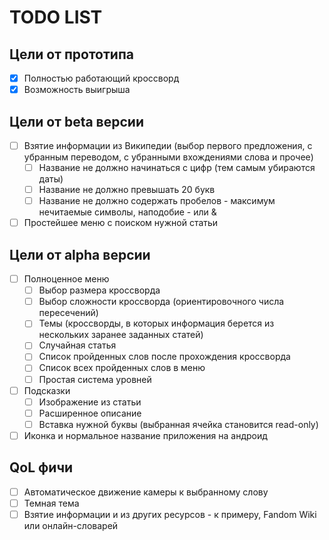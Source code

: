 # TODO LIST
## Цели от прототипа
 - [x] Полностью работающий кроссворд
 - [x] Возможность выигрыша

## Цели от beta версии
 - [ ] Взятие информации из Википедии (выбор первого предложения, с убранным переводом, с убранными вхождениями слова и прочее)
   - [ ] Название не должно начинаться с цифр (тем самым убираются даты)
   - [ ] Название не должно превышать 20 букв
   - [ ] Название не должно содержать пробелов - максимум нечитаемые символы, наподобие - или &
 - [ ] Простейшее меню с поиском нужной статьи

## Цели от alpha версии
 - [ ] Полноценное меню
    - [ ] Выбор размера кроссворда
    - [ ] Выбор сложности кроссворда (ориентировочного числа пересечений)
    - [ ] Темы (кроссворды, в которых информация берется из нескольких заранее заданных статей)
    - [ ] Случайная статья
    - [ ] Список пройденных слов после прохождения кроссворда
    - [ ] Список всех пройденных слов в меню
    - [ ] Простая система уровней
 - [ ] Подсказки
   - [ ] Изображение из статьи
   - [ ] Расширенное описание
   - [ ] Вставка нужной буквы (выбранная ячейка становится read-only) 
 - [ ] Иконка и нормальное название приложения на андроид

## QoL фичи
 - [ ] Автоматическое движение камеры к выбранному слову
 - [ ] Темная тема
 - [ ] Взятие информации и из других ресурсов - к примеру, Fandom Wiki или онлайн-словарей